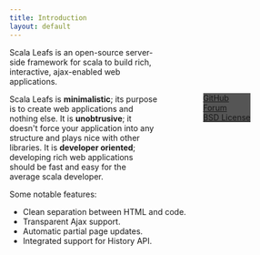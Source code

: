 ```yaml
---
title: Introduction
layout: default
---
```


<div style="float:right; margin: 80px; background-color: #555">
<a href="https://github.com/scalastuff/scalaleafs">GitHub</a><br/>
<a href="https://groups.google.com/forum/#!forum/scalaleafs">Forum</a><br/>
<a href="https://github.com/scalastuff/scalaleafs/blob/master/LICENSE.TXT">BSD License</a>
</div>

Scala Leafs is an open-source server-side framework for scala to build rich, interactive, ajax-enabled web applications. 

Scala Leafs is **minimalistic**; its purpose is to create web applications and nothing else. It is **unobtrusive**; it doesn't force your application into any structure and plays nice with other libraries. It is **developer oriented**; developing rich web applications should be fast and easy for the average scala developer.


Some notable features:

- Clean separation between HTML and code.
- Transparent Ajax support.
- Automatic partial page updates.
- Integrated support for History API.